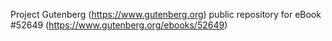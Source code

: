 Project Gutenberg (https://www.gutenberg.org) public repository for
eBook #52649 (https://www.gutenberg.org/ebooks/52649)
